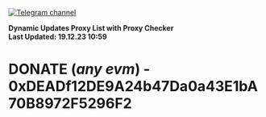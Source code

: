[![Telegram channel](https://img.shields.io/endpoint?url=https://runkit.io/damiankrawczyk/telegram-badge/branches/master?url=https://t.me/n4z4v0d)](https://t.me/n4z4v0d) 

**Dynamic Updates Proxy List with Proxy Checker**  
**Last Updated: 19.12.23 10:59**

# DONATE (_any evm_) - 0xDEADf12DE9A24b47Da0a43E1bA70B8972F5296F2
